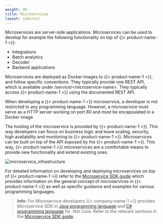 ```yaml
---
weight: 30
title: Microservices
layout: redirect
---
```


Microservices are server-side applications. Microservices can be used to develop for example the following functionality on top of {{< product-name-1 >}}:

* Integrations
* Batch analytics
* Decoder
* Backend applications

Microservices are deployed as Docker images to {{< product-name-1 >}}, and follow specific conventions. They typically provide one REST API, which is available under /service/&lt;microservice-name&gt;. They typically access {{< product-name-1 >}} using the documented REST API.

When developing a {{< product-name-1 >}} microservice, a developer is not restricted to any programming language. However, a microservice must serve as a HTTP server working on port 80 and must be encapsulated in a Docker image.

The hosting of the microservice is provided by {{< product-name-1 >}}. This way developers can focus on business logic and leave scaling, security, high availability and monitoring to {{< product-name-1 >}}. Microservices can be built on top of the API exposed by the {{< product-name-1 >}}. This way, {{< product-name-1 >}} microservices are a comfortable means to provide new functionality and extend existing ones.

![microservice_infrastructure](/images/concepts-guide/microservice_infrastructure.png)

For detailed information on developing and deploying microservices on top of {{< product-name-1 >}} refer to the [Microservice SDK guide](/microservice-sdk) which provides information on the general concept of microservices in {{< product-name-1 >}} as well as specific guidance and examples for various programming languages.

>**Info:** For Microservice developers {{< company-name-1 >}} provides Microservice SDK in [Java programming language](/microservice-sdk/java) and [C# programming language](/microservice-sdk/cs) for .Net Core. Refer to the relevant sections in the [Microservice SDK guide](/microservice-sdk).
